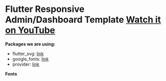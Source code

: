# Flutter Responsive Admin/Dashboard Template **[Watch it on YouTube](https://youtu.be/_uOgXpEHNbc)**


**Packages we are using:**

- flutter_svg: [link](https://pub.dev/packages/flutter_svg)
- google_fonts: [link](https://pub.dev/packages/google_fonts)
- provider: [link](https://pub.dev/packages/provider)

**Fonts**



